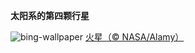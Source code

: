 
**太阳系的第四颗行星**

![bing-wallpaper](https://www.bing.com/th?id=OHR.RedPlanetDay_ZH-CN4913018041_1920x1080.jpg)
[火星（© NASA/Alamy）](https://www.bing.com/search?q=%E7%81%AB%E6%98%9F&amp;form=hpcapt&amp;mkt=zh-cn)
  